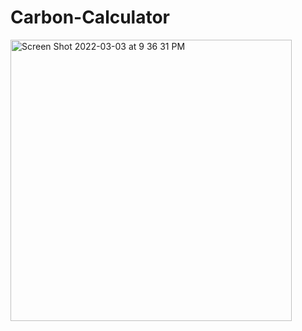 # Carbon-Calculator

<img width="450" alt="Screen Shot 2022-03-03 at 9 36 31 PM" src="https://user-images.githubusercontent.com/86436938/177664201-214c44fd-99a1-443f-a6ba-f3e8c83a10f7.png">
